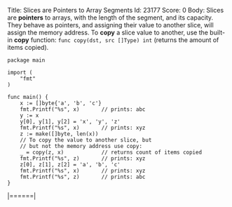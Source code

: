 Title: Slices are Pointers to Array Segments
Id: 23177
Score: 0
Body:
Slices are **pointers** to arrays, with the length of the segment, and its capacity. They behave as pointers, and assigning their value to another slice, will assign the memory address. To **copy** a slice value to another, use the built-in **copy** function: `func copy(dst, src []Type) int` (returns the amount of items copied).

    package main
    
    import (
        "fmt"
    )
    
    func main() {
        x := []byte{'a', 'b', 'c'}
        fmt.Printf("%s", x)       // prints: abc
        y := x
        y[0], y[1], y[2] = 'x', 'y', 'z'
        fmt.Printf("%s", x)       // prints: xyz
        z := make([]byte, len(x))
        // To copy the value to another slice, but 
        // but not the memory address use copy:
        _ = copy(z, x)            // returns count of items copied
        fmt.Printf("%s", z)       // prints: xyz
        z[0], z[1], z[2] = 'a', 'b', 'c'
        fmt.Printf("%s", x)       // prints: xyz
        fmt.Printf("%s", z)       // prints: abc
    }
|======|
